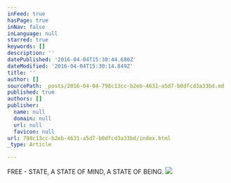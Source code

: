 ```yaml
---
inFeed: true
hasPage: true
inNav: false
inLanguage: null
starred: true
keywords: []
description: ''
datePublished: '2016-04-04T15:30:44.680Z'
dateModified: '2016-04-04T15:30:14.849Z'
title: ''
author: []
sourcePath: _posts/2016-04-04-798c13cc-b2eb-4631-a5d7-b0dfcd3a33bd.md
published: true
authors: []
publisher:
  name: null
  domain: null
  url: null
  favicon: null
url: 798c13cc-b2eb-4631-a5d7-b0dfcd3a33bd/index.html
_type: Article

---
```

FREE - STATE, A STATE OF MIND, A STATE OF BEING.
![](https://the-grid-user-content.s3-us-west-2.amazonaws.com/1532a48e-9410-48ae-a19c-1ddbce99ed9c.jpg)